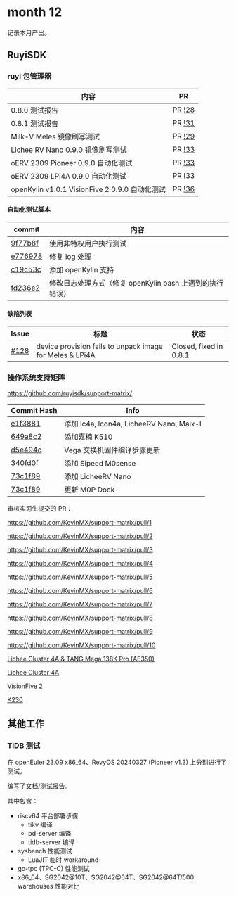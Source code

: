 # month 12

记录本月产出。

## RuyiSDK

### ruyi 包管理器

| 内容                                           | PR                                                            |
|----------------------------------------------|---------------------------------------------------------------|
| 0.8.0 测试报告                                 | PR [!28](https://gitee.com/yunxiangluo/ruyisdk-test/pulls/28) |
| 0.8.1 测试报告                                 | PR [!31](https://gitee.com/yunxiangluo/ruyisdk-test/pulls/31) |
| Milk-V Meles 镜像刷写测试                      | PR [!29](https://gitee.com/yunxiangluo/ruyisdk-test/pulls/29) |
| Lichee RV Nano 0.9.0 镜像刷写测试              | PR [!33](https://gitee.com/yunxiangluo/ruyisdk-test/pulls/33) |
| oERV 2309 Pioneer 0.9.0 自动化测试             | PR [!33](https://gitee.com/yunxiangluo/ruyisdk-test/pulls/33) |
| oERV 2309 LPi4A 0.9.0 自动化测试               | PR [!33](https://gitee.com/yunxiangluo/ruyisdk-test/pulls/33) |
| openKylin v1.0.1 VisionFive 2 0.9.0 自动化测试 | PR [!36](https://gitee.com/yunxiangluo/ruyisdk-test/pulls/36) |

#### 自动化测试脚本

| commit                                                                  | 内容                                                   |
|-------------------------------------------------------------------------|------------------------------------------------------|
| [9f77b8f](https://github.com/KevinMX/PLCT-Tarsier-Works/commit/9f77b8f) | 使用非特权用户执行测试                                 |
| [e776978](https://github.com/KevinMX/PLCT-Tarsier-Works/commit/e776978) | 修复 log 处理                                          |
| [c19c53c](https://github.com/KevinMX/PLCT-Tarsier-Works/commit/c19c53c) | 添加 openKylin 支持                                    |
| [fd236e2](https://github.com/KevinMX/PLCT-Tarsier-Works/commit/fd236e2) | 修改日志处理方式（修复 openKylin bash 上遇到的执行错误） |

#### 缺陷列表

| Issue                                              | 标题                                                     | 状态                   |
|----------------------------------------------------|----------------------------------------------------------|------------------------|
| [#128](https://github.com/ruyisdk/ruyi/issues/128) | device provision fails to unpack image for Meles & LPi4A | Closed, fixed in 0.8.1 |

### 操作系统支持矩阵

https://github.com/ruyisdk/support-matrix/

| Commit Hash                                                                                          | Info                                     |
|------------------------------------------------------------------------------------------------------|------------------------------------------|
| [e1f3881](https://github.com/ruyisdk/support-matrix/commit/e1f38812e2a16667abdfc1daa9927f5ee0934594) | 添加 lc4a, lcon4a, LicheeRV Nano, Maix-I |
| [649a8c2](https://github.com/KevinMX/support-matrix/commit/649a8c21d2d900a8ce1fef7cde15a344641dc189) | 添加嘉楠 K510                            |
| [d5e494c](https://github.com/KevinMX/support-matrix/commit/d5e494caf35ad6058b893868cec67a6066d01423) | Vega 交换机固件编译步骤更新              |
| [340fd0f](https://github.com/KevinMX/support-matrix/commit/340fd0fd7c7a49b8a035ef9b9ac1ffe2bc2aa802) | 添加 Sipeed M0sense                      |
| [73c1f89](https://github.com/ruyisdk/support-matrix/commit/73c1f8990a7b5e2f27c6c86ab501cb1a4015610e) | 添加 LicheeRV Nano                       |
| [73c1f89](https://github.com/ruyisdk/support-matrix/commit/73c1f8990a7b5e2f27c6c86ab501cb1a4015610e) | 更新 M0P Dock                            |

审核实习生提交的 PR：

https://github.com/KevinMX/support-matrix/pull/1

https://github.com/KevinMX/support-matrix/pull/2

https://github.com/KevinMX/support-matrix/pull/3

https://github.com/KevinMX/support-matrix/pull/4

https://github.com/KevinMX/support-matrix/pull/5

https://github.com/KevinMX/support-matrix/pull/6

https://github.com/KevinMX/support-matrix/pull/7

https://github.com/KevinMX/support-matrix/pull/8

https://github.com/KevinMX/support-matrix/pull/9

https://github.com/KevinMX/support-matrix/pull/10

[Lichee Cluster 4A & TANG Mega 138K Pro (AE350)](https://github.com/ruyisdk/support-matrix/pull/13)

[Lichee Cluster 4A](https://github.com/ruyisdk/support-matrix/pull/12)

[VisionFive 2](https://github.com/ruyisdk/support-matrix/pull/10)

[K230](https://github.com/ruyisdk/support-matrix/pull/10)

## 其他工作

### TiDB 测试

在 openEuler 23.09 x86_64、RevyOS 20240327 (Pioneer v1.3) 上分别进行了测试。

编写了[文档/测试报告](https://github.com/KevinMX/PLCT-Tarsier-Works/blob/main/misc/month12/TiDB/TiDB.md)。

其中包含：

- riscv64 平台部署步骤
    - tikv 编译
    - pd-server 编译
    - tidb-server 编译
- sysbench 性能测试
    - LuaJIT 临时 workaround
- go-tpc (TPC-C) 性能测试
- x86_64、SG2042@10T、SG2042@64T、SG2042@64T/500 warehouses 性能对比